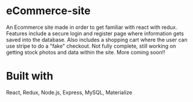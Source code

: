 # eCommerce-site
An Ecommerce site made in order to get familiar with react with redux. Features include a secure login and register page where information gets saved into the database. 
Also includes a shopping cart where the user can use stripe to do a "fake" checkout. Not fully complete, still working on getting stock photos and data within the site. More coming soon!!

# Built with
React,
Redux,
Node.js,
Express,
MySQL,
Materialize
